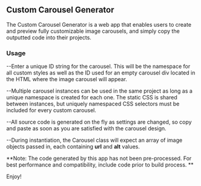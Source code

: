 ## Custom Carousel Generator

The Custom Carousel Generator is a web app that enables users to create and preview fully customizable image carousels, and simply copy the outputted code into their projects.


### Usage

--Enter a unique ID string for the carousel. This will be the namespace for all custom styles as well as the ID used for an empty carousel div located in the HTML where the image carousel will appear.

--Multiple carousel instances can be used in the same project as long as a unique namespace is created for each one. The static CSS is shared between instances, but uniquely namespaced CSS selectors must be included for every custom carousel.

--All source code is generated on the fly as settings are changed, so copy and paste as soon as you are satisfied with the carousel design.

--During instantiation, the Carousel class will expect an array of image objects passed in, each containing **url** and **alt** values.

**Note: The code generated by this app has not been pre-processed. For best performance and compatibility, include code prior to build process. **

Enjoy!
